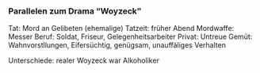 

### Parallelen zum Drama “Woyzeck”

Tat: Mord an Gelibeten (ehemalige)
Tatzeit: früher Abend 
Mordwaffe: Messer 
Beruf: Soldat, Friseur, Gelegenheitsarbeiter 
Privat: Untreue 
Gemüt: Wahnvorstllungen, Eifersüchtig, genügsam, unauffäliges Verhalten


Unterschiede: realer Woyzeck war Alkoholiker
